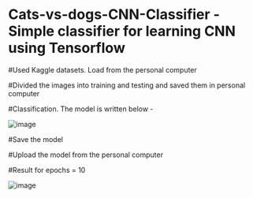 # Cats-vs-dogs-CNN-Classifier - Simple classifier for learning CNN using Tensorflow


#Used Kaggle datasets. Load from the personal computer

#Divided the images into training and testing and saved them in personal computer


#Classification. The model is written below - 

![image](https://user-images.githubusercontent.com/81118476/132041874-cd67eb2b-fa3b-4511-b602-5405b60668ea.png)


#Save the model

#Upload the model from the personal computer

#Result for epochs = 10


![image](https://user-images.githubusercontent.com/81118476/132042035-e2928c2a-917e-4f45-a9f8-a22ce2a3a814.png)
